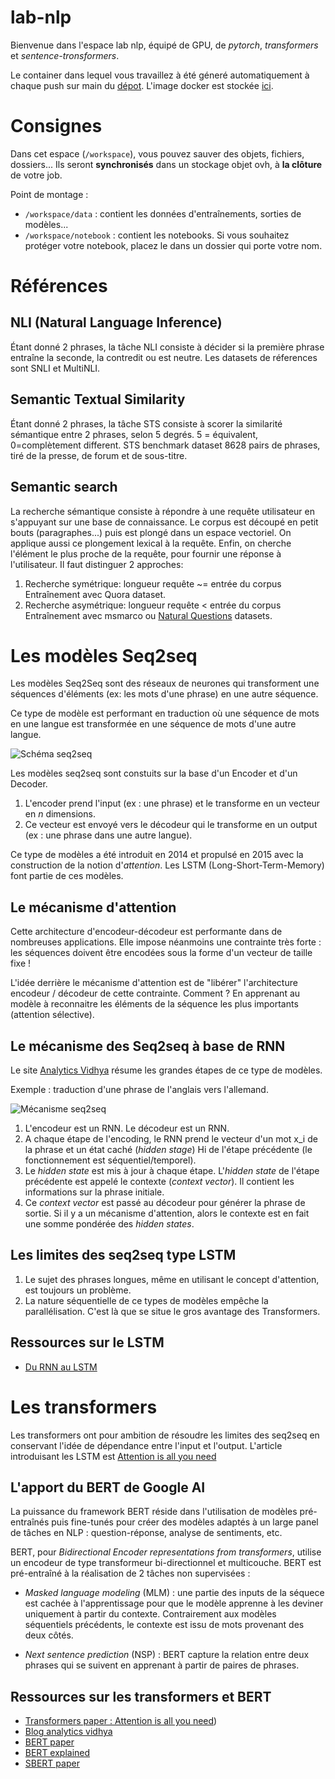 # lab-nlp
Bienvenue dans l'espace lab nlp, équipé de GPU, de _pytorch_, _transformers_ et _sentence-tronsformers_.

Le container dans lequel vous travaillez à été géneré automatiquement à chaque push sur main du [dépot](https://github.com/datalab-mi/lab-nlp). L'image docker est stockée [ici](https://github.com/orgs/datalab-mi/packages/container/package/lab-nlp).

# Consignes
Dans cet espace (`/workspace`), vous pouvez sauver des objets, fichiers, dossiers... Ils seront **synchronisés** dans un stockage objet ovh, à **la clôture** de votre job.

Point de montage :
- `/workspace/data` : contient les données d'entraînements, sorties de modèles...
- `/workspace/notebook` : contient les notebooks. Si vous souhaitez protéger votre notebook, placez le dans un dossier qui porte votre nom.


# Références

## NLI (Natural Language Inference)
Étant donné 2 phrases, la tâche NLI consiste à décider si la première phrase entraîne la seconde, la contredit ou est neutre.
Les datasets de réferences sont SNLI et MultiNLI.

## Semantic Textual Similarity
Étant donné 2 phrases, la tâche STS consiste à scorer la similarité sémantique entre 2 phrases, selon 5 degrés. 5 = équivalent, 0=complètement different.
STS benchmark dataset 8628 pairs de phrases, tiré de la presse, de forum et de sous-titre.

## Semantic search
La recherche sémantique consiste à répondre à une requête utilisateur en s'appuyant sur une base de connaissance. Le corpus est découpé en petit bouts (paragraphes...) puis est plongé dans un espace vectoriel. On applique aussi ce plongement lexical à la requête. Enfin, on cherche l'élément le plus proche de la requête, pour fournir une réponse à l'utilisateur.
Il faut distinguer 2 approches:
1. Recherche symétrique: longueur requête ~= entrée du corpus
Entraînement avec Quora dataset.
2. Recherche asymétrique: longueur requête < entrée du corpus
Entraînement avec msmarco ou [Natural Questions](https://ai.google.com/research/NaturalQuestions/visualization) datasets.


# Les modèles Seq2seq 

Les modèles Seq2Seq sont des réseaux de neurones qui transforment une séquences d'éléments (ex: les mots d'une phrase) en une autre séquence. 

Ce type de modèle est performant en traduction où une séquence de mots en une langue est transformée en une séquence de mots d'une autre langue.

![Schéma seq2seq](https://miro.medium.com/max/1600/1*5QBBmJ8QIh6R2bEHXrPvdg.png)

Les modèles seq2seq sont constuits sur la base d'un Encoder et d'un Decoder.
1. L'encoder prend l'input (ex : une phrase) et le transforme en un vecteur en *n* dimensions. 
2. Ce vecteur est envoyé vers le décodeur qui le transforme en un output (ex : une phrase dans une autre langue).


Ce type de modèles a été introduit en 2014 et propulsé en 2015 avec la construction de la notion d'*attention*.
Les LSTM (Long-Short-Term-Memory) font partie de ces modèles. 



## Le mécanisme d'attention

Cette architecture d'encodeur-décodeur est performante dans de nombreuses applications. Elle impose néanmoins une contrainte très forte : les séquences doivent être encodées sous la forme d'un vecteur de taille fixe ! 

L'idée derrière le mécanisme d'attention est de "libérer" l'architecture encodeur / décodeur de cette contrainte. Comment ? En apprenant au modèle à reconnaitre les éléments de la séquence les plus importants (attention sélective).



## Le mécanisme des Seq2seq à base de RNN
Le site [Analytics Vidhya](https://www.analyticsvidhya.com/blog/2019/06/understanding-transformers-nlp-state-of-the-art-models/) résume les grandes étapes de ce type de modèles.

Exemple : traduction d'une phrase de l'anglais vers l'allemand.

![Mécanisme seq2seq](https://cdn.analyticsvidhya.com/wp-content/uploads/2019/06/seq2seq.gif)


1. L'encodeur est un RNN. Le décodeur est un RNN.
2. A chaque étape de l'encoding, le RNN prend le vecteur d'un mot x_i de la phrase et un état caché (*hidden stage*) Hi de l'étape précédente (le fonctionnement est séquentiel/temporel). 
3. Le *hidden state* est mis à jour à chaque étape. L'*hidden state* de l'étape précédente est appelé le contexte (*context vector*). Il contient les informations sur la phrase initiale. 
4. Ce *context vector* est passé au décodeur pour générer la phrase de sortie. Si il y a un mécanisme d'attention, alors le contexte est en fait une somme pondérée des *hidden states*. 


## Les limites des seq2seq type LSTM

1. Le sujet des phrases longues, même en utilisant le concept d'attention, est toujours un problème. 
2. La nature séquentielle de ce types de modèles empêche la parallélisation. C'est là que se situe le gros avantage des Transformers.


## Ressources sur le LSTM
* [Du RNN au LSTM](https://blog.octo.com/les-reseaux-de-neurones-recurrents-des-rnn-simples-aux-lstm/)




# Les transformers

Les transformers ont pour ambition de résoudre les limites des seq2seq en conservant l'idée de dépendance entre l'input et l'output. L'article introduisant les LSTM est [Attention is all you need](https://arxiv.org/abs/1706.03762)

## L'apport du BERT de Google AI
La puissance du framework BERT réside dans l'utilisation de modèles pré-entraînés puis fine-tunés pour créer des modèles adaptés à un large panel de tâches en NLP : question-réponse, analyse de sentiments, etc.

BERT, pour *Bidirectional Encoder representations from transformers*, utilise un encodeur de type transformeur bi-directionnel et multicouche. BERT est pré-entraîné à la réalisation de 2 tâches non supervisées : 
* *Masked language modeling* (MLM) : une partie des inputs de la séquece est cachée à l'apprentissage pour que le modèle apprenne à les deviner uniquement à partir du contexte. Contrairement aux modèles séquentiels précédents, le contexte est issu de mots provenant des deux côtés.

* *Next sentence prediction* (NSP) : BERT capture la relation entre deux phrases qui se suivent en apprenant à partir de paires de phrases.


## Ressources sur les transformers et BERT
* [Transformers paper : Attention is all you need](https://arxiv.org/abs/1706.03762))
* [Blog analytics vidhya](https://www.analyticsvidhya.com/blog/2019/06/understanding-transformers-nlp-state-of-the-art-models/)
* [BERT paper](https://arxiv.org/pdf/1810.04805.pdf)
* [BERT explained](https://towardsdatascience.com/bert-explained-state-of-the-art-language-model-for-nlp-f8b21a9b6270)
* [SBERT  paper](https://arxiv.org/pdf/1908.10084.pdf)

